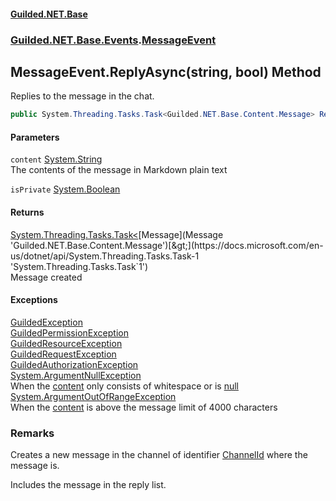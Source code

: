 
#### [Guilded.NET.Base](Guilded_NET_Base 'Guilded_NET_Base')
### [Guilded.NET.Base.Events](Guilded_NET_Base#Guilded_NET_Base_Events 'Guilded.NET.Base.Events').[MessageEvent](MessageEvent 'Guilded.NET.Base.Events.MessageEvent')
## MessageEvent.ReplyAsync(string, bool) Method
Replies to the message in the chat.  
```csharp
public System.Threading.Tasks.Task<Guilded.NET.Base.Content.Message> ReplyAsync(string content, bool isPrivate);
```

#### Parameters
<a name='Guilded_NET_Base_Events_MessageEvent_ReplyAsync(string_bool)_content'></a>
`content` [System.String](https://docs.microsoft.com/en-us/dotnet/api/System.String 'System.String')  
The contents of the message in Markdown plain text
  
<a name='Guilded_NET_Base_Events_MessageEvent_ReplyAsync(string_bool)_isPrivate'></a>
`isPrivate` [System.Boolean](https://docs.microsoft.com/en-us/dotnet/api/System.Boolean 'System.Boolean')  
  

#### Returns
[System.Threading.Tasks.Task&lt;](https://docs.microsoft.com/en-us/dotnet/api/System.Threading.Tasks.Task-1 'System.Threading.Tasks.Task`1')[Message](Message 'Guilded.NET.Base.Content.Message')[&gt;](https://docs.microsoft.com/en-us/dotnet/api/System.Threading.Tasks.Task-1 'System.Threading.Tasks.Task`1')  
Message created

#### Exceptions
[GuildedException](GuildedException 'Guilded.NET.Base.GuildedException')  
[GuildedPermissionException](GuildedPermissionException 'Guilded.NET.Base.GuildedPermissionException')  
[GuildedResourceException](GuildedResourceException 'Guilded.NET.Base.GuildedResourceException')  
[GuildedRequestException](GuildedRequestException 'Guilded.NET.Base.GuildedRequestException')  
[GuildedAuthorizationException](GuildedAuthorizationException 'Guilded.NET.Base.GuildedAuthorizationException')  
[System.ArgumentNullException](https://docs.microsoft.com/en-us/dotnet/api/System.ArgumentNullException 'System.ArgumentNullException')  
When the [content](MessageEvent_ReplyAsync(string_bool)#Guilded_NET_Base_Events_MessageEvent_ReplyAsync(string_bool)_content 'Guilded.NET.Base.Events.MessageEvent.ReplyAsync(string, bool).content') only consists of whitespace or is [null](https://docs.microsoft.com/en-us/dotnet/csharp/language-reference/keywords/null 'https://docs.microsoft.com/en-us/dotnet/csharp/language-reference/keywords/null')
[System.ArgumentOutOfRangeException](https://docs.microsoft.com/en-us/dotnet/api/System.ArgumentOutOfRangeException 'System.ArgumentOutOfRangeException')  
When the [content](MessageEvent_ReplyAsync(string_bool)#Guilded_NET_Base_Events_MessageEvent_ReplyAsync(string_bool)_content 'Guilded.NET.Base.Events.MessageEvent.ReplyAsync(string, bool).content') is above the message limit of 4000 characters
### Remarks
Creates a new message in the channel of identifier [ChannelId](ChannelContent_T__ChannelId 'Guilded.NET.Base.Content.ChannelContent&lt;T&gt;.ChannelId') where the message is.



Includes the message in the reply list.
